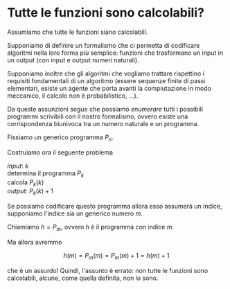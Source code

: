 # Tutte le funzioni sono calcolabili?

Assumiamo che tutte le funzioni siano calcolabili.

Supponiamo di definire un formalismo che ci permetta di codificare
algoritmi nella loro forma più semplice: funzioni che trasformano un
input in un output (con input e output numeri naturali).

Supponiamo inoltre che gli algoritmi che vogliamo trattare rispettino
i requisiti fondamentali di un algoritmo (essere sequenze finite di
passi elementari, esiste un agente che porta avanti la compiutazione
in modo meccanico, il calcolo non è probabilistico, ...).

Da queste assunzioni segue che possiamo _enumerare_ tutti i possibili
programmi scrivibili con il nostro formalismo, ovvero esiste una
corrispondenza biunivoca tra un numero naturale e un programma.

Fissiamo un generico programma $P_n$.

Costruiamo ora il seguente problema

_input_: $k$ \
determina il programma $P_k$ \
calcola $P_k(k)$ \
_output_: $P_k(k) + 1$

Se possiamo codificare questo programma allora esso assumerà un
indice, supponiamo l'indice sia un generico numero _m_.

Chiamiamo $h = P_m$, ovvero $h$ è il programma con indice $m$.

Ma allora avremmo

$$h(m) = P_m(m) = P_m(m) + 1 =  h(m) + 1$$

che è un assurdo! Quindi, l'assunto è errato: non tutte le funzioni
sono calcolabili, alcune, come quella definita, non lo sono.
